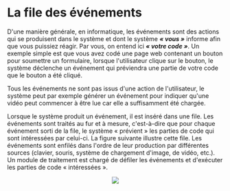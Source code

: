 # La file des événements

D'une manière générale, en informatique, les événements sont des actions qui se produisent dans le système et dont le système ***« vous »*** informe afin que vous puissiez réagir. Par vous, on entend ici ***« votre code »***. Un exemple simple est que vous avez codé une page web contenant un bouton pour soumettre un formulaire, lorsque l'utilisateur clique sur le bouton, le système déclenche un événement qui préviendra une partie de votre code que le bouton a été cliqué. 

Tous les événements ne sont pas issus d'une action de l'utilisateur, le système peut par exemple générer un événement pour indiquer qu'une vidéo peut commencer à être lue car elle a suffisamment été chargée. 

Lorsque le système produit un événement, il est inséré dans une file. Les événements sont traités au fur et à mesure, c'est-à-dire que pour chaque événement sorti de la file, le système « prévient » les parties de code qui sont intéressées par celui-ci. La figure suivante illustre cette file. Les événements sont enfilés dans l'ordre de leur production par différentes sources (clavier, souris, système de chargement d'image, de vidéo, etc.). Un module de traitement est chargé de défiler les événements et d'exécuter les parties de code « intéressées ».

<div style = "text-align: center; margin: auto;">
    <img src   = "assets/progEvent/EventFIFO.png" style="max-width: 700px;"/>
</div>